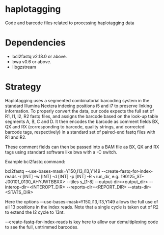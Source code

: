 # haplotagging
Code and barcode files related to processing haplotagging data

# Dependencies
- bcl2fastq v2.18.0 or above.
- bwa v0.6 or above.
- libgzstream 

# Strategy
Haplotagging uses a segmented combinatorial barcoding system in the standard Illumina Nextera indexing positions i5 and i7 to preserve linking information. To properly convert the data, our code expects the full set of R1, I1, I2, R2 fastq files, and assigns the barcode based on the look-up table segments A, B, C and D. It then encodes the barcode as comment fields BX, QX and RX (corresponding to barcode, quality strings, and corrected barcode tags, respectively) in a standard set of paired-end fastq files with R1 and R2. 

These comment fields can then be passed into a BAM file as BX, QX and RX tags using standard software like bwa with a -C switch.

Example bcl2fastq command:

bcl2fastq --use-bases-mask=Y150,I13,I13,Y149 --create-fastq-for-index-reads -r [INT] -w [INT] -d [INT] -p [INT] -R <run_dir, e.g. 190125_ST-J00101_0130_AHYJWTBBXX> --tiles s_[1-8] --output-dir=<output_dir> --interop-dir=<INTEROPT_DIR>  --reports-dir=<REPORT_DIR>  --stats-dir=<STATS_DIR> 

Here the options --use-bases-mask=Y150,I13,I13,Y149 allows the full use of all 13 positions in the index reads. Note that a single cycle is taken out of R2 to extend the I2 cycle to 13nt.

--create-fastq-for-index-reads is key here to allow our demultiplexing code to see the full, untrimmed barcodes.
